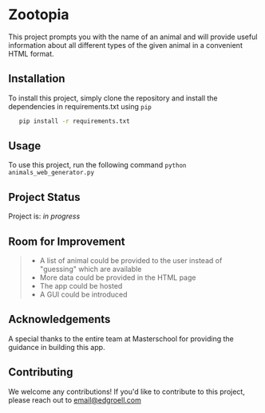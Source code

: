 
# Zootopia 

This project prompts you with the name of an animal and will provide useful information about all different types of the given animal in a convenient HTML format.

## Installation

To install this project, simply clone the repository and install the dependencies in requirements.txt using `pip`

```bash
   pip install -r requirements.txt
```

## Usage

To use this project, run the following command `python animals_web_generator.py`

## Project Status

Project is: _in progress_

## Room for Improvement

> - A list of animal could be provided to the user instead of "guessing" which are available
> - More data could be provided in the HTML page
> - The app could be hosted
> - A GUI could be introduced

## Acknowledgements

A special thanks to the entire team at Masterschool for providing the guidance in building this app.

## Contributing

We welcome any contributions! If you'd like to contribute to this project, please reach out to [email@edgroell.com](mailto:email@edgroell.com)